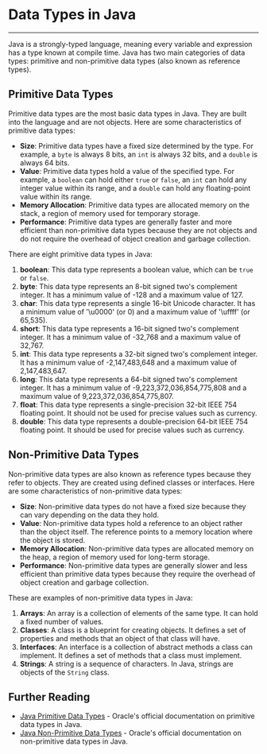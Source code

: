 # Data Types in Java

---

Java is a strongly-typed language, meaning every variable and expression has a type known at compile time. Java has two main categories of data types: primitive and non-primitive data types (also known as reference types).

## Primitive Data Types

Primitive data types are the most basic data types in Java. They are built into the language and are not objects. Here are some characteristics of primitive data types:

- **Size**: Primitive data types have a fixed size determined by the type. For example, a `byte` is always 8 bits, an `int` is always 32 bits, and a `double` is always 64 bits.
- **Value**: Primitive data types hold a value of the specified type. For example, a `boolean` can hold either `true` or `false`, an `int` can hold any integer value within its range, and a `double` can hold any floating-point value within its range.
- **Memory Allocation**: Primitive data types are allocated memory on the stack, a region of memory used for temporary storage.
- **Performance**: Primitive data types are generally faster and more efficient than non-primitive data types because they are not objects and do not require the overhead of object creation and garbage collection.

There are eight primitive data types in Java:

1. **boolean**: This data type represents a boolean value, which can be `true` or `false`.
2. **byte**: This data type represents an 8-bit signed two's complement integer. It has a minimum value of -128 and a maximum value of 127.
3. **char**: This data type represents a single 16-bit Unicode character. It has a minimum value of '\u0000' (or 0) and a maximum value of '\uffff' (or 65,535).
4. **short**: This data type represents a 16-bit signed two's complement integer. It has a minimum value of -32,768 and a maximum value of 32,767.
5. **int**: This data type represents a 32-bit signed two's complement integer. It has a minimum value of -2,147,483,648 and a maximum value of 2,147,483,647.
6. **long**: This data type represents a 64-bit signed two's complement integer. It has a minimum value of -9,223,372,036,854,775,808 and a maximum value of 9,223,372,036,854,775,807.
7. **float**: This data type represents a single-precision 32-bit IEEE 754 floating point. It should not be used for precise values such as currency.
8. **double**: This data type represents a double-precision 64-bit IEEE 754 floating point. It should be used for precise values such as currency.

## Non-Primitive Data Types

Non-primitive data types are also known as reference types because they refer to objects. They are created using defined classes or interfaces. Here are some characteristics of non-primitive data types:

- **Size**: Non-primitive data types do not have a fixed size because they can vary depending on the data they hold.
- **Value**: Non-primitive data types hold a reference to an object rather than the object itself. The reference points to a memory location where the object is stored.
- **Memory Allocation**: Non-primitive data types are allocated memory on the heap, a region of memory used for long-term storage.
- **Performance**: Non-primitive data types are generally slower and less efficient than primitive data types because they require the overhead of object creation and garbage collection.

These are examples of non-primitive data types in Java:

1. **Arrays**: An array is a collection of elements of the same type. It can hold a fixed number of values.
2. **Classes**: A class is a blueprint for creating objects. It defines a set of properties and methods that an object of that class will have.
3. **Interfaces**: An interface is a collection of abstract methods a class can implement. It defines a set of methods that a class must implement.
4. **Strings**: A string is a sequence of characters. In Java, strings are objects of the `String` class.

## Further Reading

- [Java Primitive Data Types](https://docs.oracle.com/javase/tutorial/java/nutsandbolts/datatypes.html) - Oracle's official documentation on primitive data types in Java.
- [Java Non-Primitive Data Types](https://docs.oracle.com/javase/tutorial/java/javaOO/objectcreation.html) - Oracle's official documentation on non-primitive data types in Java.
